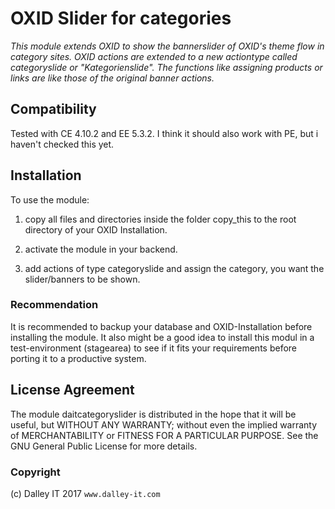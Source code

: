 # OXID Slider for categories

*This module extends OXID to show the bannerslider of OXID's theme flow in category sites. OXID actions are extended to a new actiontype called categoryslide or "Kategorienslide". The functions like assigning products or links are like those of the original banner actions.*

## Compatibility
Tested with CE 4.10.2 and EE 5.3.2. I think it should also work with PE, but i haven't checked this yet.

## Installation
To use the module:

1. copy all files and directories inside the folder copy_this to the root directory of your OXID Installation.

2. activate the module in your backend.

3. add actions of type categoryslide and assign the category, you want the slider/banners to be shown.

### Recommendation
It is recommended to backup your database and OXID-Installation before installing the module. It also might be a good idea to install this modul in a test-environment (stagearea) to see if it fits your requirements before porting it to a productive system.

## License Agreement
The module daitcategoryslider is distributed in the hope that it will be useful, but WITHOUT ANY WARRANTY; without even the implied warranty of MERCHANTABILITY or FITNESS FOR A PARTICULAR PURPOSE.  See the GNU General Public License for more details.

### Copyright 
(c) Dalley IT 2017
```www.dalley-it.com```

